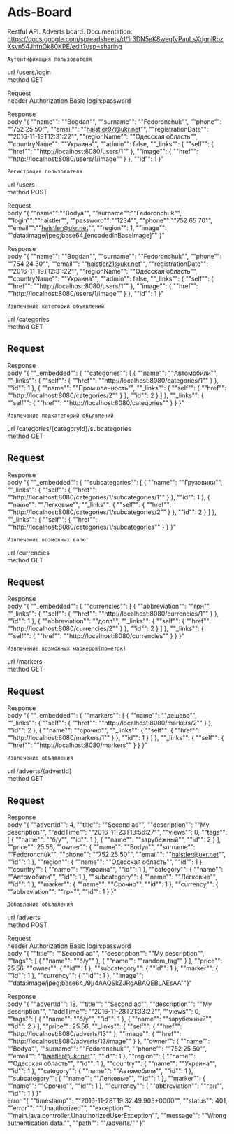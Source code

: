 # Ads-Board
Restful API. Adverts board.
Documentation: https://docs.google.com/spreadsheets/d/1r3DN5eK8weqfvPauLsXdgniRbzXsvn54JhfnOk80KPE/edit?usp=sharing
			
			
			
	Аутентификация пользователя		
url	/users/login		
method	GET		
			
Request			
header	Authorization	Basic login:password	
			
Response			
body	"{
  ""name"": ""Bogdan"",
  ""surname"": ""Fedoronchuk"",
  ""phone"": ""752 25 50"",
  ""email"": ""haistler97@ukr.net"",
  ""registrationDate"": ""2016-11-19T12:31:22"",
  ""regionName"": ""Одесская область"",
  ""countryName"": ""Украина"",
  ""admin"": false,
  ""_links"": {
    ""self"": {
      ""href"": ""http://localhost:8080/users/1""
    },
    ""image"": {
      ""href"": ""http://localhost:8080/users/1/image""
    }
  },
  ""id"": 1
}"		
			
			
	Регистрация пользователя		
url	/users		
method	POST		
			
Request			
body	"{
    ""name"":""Bodya"",
    ""surname"":""Fedoronchuk"",
    ""login"":""haistler"",
    ""password"":""1234"",
    ""phone"":""752 65 70"",
    ""email"":""haistler@ukr.net"",
    ""region"": 1,
    ""image"": ""data:image/jpeg;base64,[encodedInBaseImage]""
}"		
			
Response			
body	"{
  ""name"": ""Bogdan"",
  ""surname"": ""Fedoronchuk"",
  ""phone"": ""754 24 30"",
  ""email"": ""haistler21@ukr.net"",
  ""registrationDate"": ""2016-11-19T12:31:22"",
  ""regionName"": ""Одесская область"",
  ""countryName"": ""Украина"",
  ""admin"": false,
  ""_links"": {
    ""self"": {
      ""href"": ""http://localhost:8080/users/1""
    },
    ""image"": {
      ""href"": ""http://localhost:8080/users/1/image""
    }
  },
  ""id"": 1
}"		
			
			
	Извлечение категорий объявлений		
url	/categories		
method	GET		
			
Request			
-			
			
Response			
body	"{
  ""_embedded"": {
    ""categories"": [
      {
        ""name"": ""Автомобили"",
        ""_links"": {
          ""self"": {
            ""href"": ""http://localhost:8080/categories/1""
          }
        },
        ""id"": 1
      },
      {
        ""name"": ""Промшленность"",
        ""_links"": {
          ""self"": {
            ""href"": ""http://localhost:8080/categories/2""
          }
        },
        ""id"": 2
      }
    ]
  },
  ""_links"": {
    ""self"": {
      ""href"": ""http://localhost:8080/categories""
    }
  }
}"		
			
			
			
	Извлечение подкатегорий объявлений		
url	/categories/{categoryId}/subcategories		
method	GET		
			
Request			
-			
			
Response			
body	"{
  ""_embedded"": {
    ""subcategories"": [
      {
        ""name"": ""Грузовики"",
        ""_links"": {
          ""self"": {
            ""href"": ""http://localhost:8080/categories/1/subcategories/1""
          }
        },
        ""id"": 1
      },
      {
        ""name"": ""Легковые"",
        ""_links"": {
          ""self"": {
            ""href"": ""http://localhost:8080/categories/1/subcategories/2""
          }
        },
        ""id"": 2
      }
    ]
  },
  ""_links"": {
    ""self"": {
      ""href"": ""http://localhost:8080/categories/1/subcategories""
    }
  }
}"		
			
			
	Извлечение возможных валют		
url	/currencies		
method	GET		
			
Request			
-			
			
Response			
body	"{
  ""_embedded"": {
    ""currencies"": [
      {
        ""abbreviation"": ""грн"",
        ""_links"": {
          ""self"": {
            ""href"": ""http://localhost:8080/currencies/1""
          }
        },
        ""id"": 1
      },
      {
        ""abbreviation"": ""долл"",
        ""_links"": {
          ""self"": {
            ""href"": ""http://localhost:8080/currencies/2""
          }
        },
        ""id"": 2
      }
    ]
  },
  ""_links"": {
    ""self"": {
      ""href"": ""http://localhost:8080/currencies""
    }
  }
}"		
			
	Извлечение возможных маркеров(пометок)		
url	/markers		
method	GET		
			
Request			
-			
			
Response			
body	"{
  ""_embedded"": {
    ""markers"": [
      {
        ""name"": ""дешево"",
        ""_links"": {
          ""self"": {
            ""href"": ""http://localhost:8080/markers/2""
          }
        },
        ""id"": 2
      },
      {
        ""name"": ""срочно"",
        ""_links"": {
          ""self"": {
            ""href"": ""http://localhost:8080/markers/1""
          }
        },
        ""id"": 1
      }
    ]
  },
  ""_links"": {
    ""self"": {
      ""href"": ""http://localhost:8080/markers""
    }
  }
}"		
			
			
	Извлечение объявления		
url	/adverts/{advertId}		
method	GET		
			
Request			
-			
			
Response			
body	"{
  ""advertId"": 4,
  ""title"": ""Second ad"",
  ""description"": ""My description"",
  ""addTime"": ""2016-11-23T13:56:27"",
  ""views"": 0,
  ""tags"": [
    {
      ""name"": ""б/у"",
      ""id"": 1
    },
    {
      ""name"": ""зарубежный"",
      ""id"": 2
    }
  ],
  ""price"": 25.56,
  ""owner"": {
    ""name"": ""Bodya"",
    ""surname"": ""Fedoronchuk"",
    ""phone"": ""752 25 50"",
    ""email"": ""haistler@ukr.net"",
    ""id"": 1
  },
  ""region"": {
    ""name"": ""Одесская область"",
    ""id"": 1
  },
  ""country"": {
    ""name"": ""Украина"",
    ""id"": 1
  },
  ""category"": {
    ""name"": ""Автомобили"",
    ""id"": 1
  },
  ""subcategory"": {
    ""name"": ""Легковые"",
    ""id"": 1
  },
  ""marker"": {
    ""name"": ""Срочно"",
    ""id"": 1
  },
  ""currency"": {
    ""abbreviation"": ""грн"",
    ""id"": 1
  }
}"		
			
	Добавление объявления		
url	/adverts		
method	POST		
			
Request			
header	Authorization	Basic login:password	
body	"{
  ""title"": ""Second ad"",
  ""description"": ""My description"",
  ""tags"": [
    {
      ""name"": ""б/у""
    },
    {
      ""name"": ""random_tag""
    }
  ],
  ""price"": 25.56,
  ""owner"": {
    ""id"": 1
  },
  ""subcategory"": {
    ""id"": 1
  },
  ""marker"": {
    ""id"": 1
  },
  ""currency"": {
    ""id"": 1
  },
   ""image"": ""data:image/jpeg;base64,/9j/4AAQSkZJRgABAQEBLAEsAA""}"		
			
Response			
body	"{
  ""advertId"": 13,
  ""title"": ""Second ad"",
  ""description"": ""My description"",
  ""addTime"": ""2016-11-28T21:33:22"",
  ""views"": 0,
  ""tags"": [
    {
      ""name"": ""б/у"",
      ""id"": 1
    },
    {
      ""name"": ""зарубежный"",
      ""id"": 2
    }
  ],
  ""price"": 25.56,
  ""_links"": {
    ""self"": {
      ""href"": ""http://localhost:8080/adverts/13""
    },
    ""image"": {
      ""href"": ""http://localhost:8080/adverts/13/image""
    }
  },
  ""owner"": {
    ""name"": ""Bodya"",
    ""surname"": ""Fedoronchuk"",
    ""phone"": ""752 25 50"",
    ""email"": ""haistler@ukr.net"",
    ""id"": 1
  },
  ""region"": {
    ""name"": ""Одесская область"",
    ""id"": 1
  },
  ""country"": {
    ""name"": ""Украина"",
    ""id"": 1
  },
  ""category"": {
    ""name"": ""Автомобили"",
    ""id"": 1
  },
  ""subcategory"": {
    ""name"": ""Легковые"",
    ""id"": 1
  },
  ""marker"": {
    ""name"": ""Срочно"",
    ""id"": 1
  },
  ""currency"": {
    ""abbreviation"": ""грн"",
    ""id"": 1
  }
}"		
error	"{
  ""timestamp"": ""2016-11-28T19:32:49.903+0000"",
  ""status"": 401,
  ""error"": ""Unauthorized"",
  ""exception"": ""main.java.controller.UnauthorizedUserException"",
  ""message"": ""Wrong authentication data."",
  ""path"": ""/adverts/""
}"		
			
			
